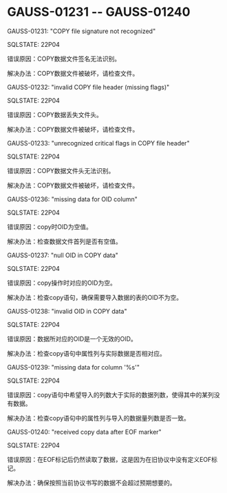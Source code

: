 # GAUSS-01231 -- GAUSS-01240

GAUSS-01231: "COPY file signature not recognized"

SQLSTATE: 22P04

错误原因：COPY数据文件签名无法识别。

解决办法：COPY数据文件被破坏，请检查文件。

GAUSS-01232: "invalid COPY file header \(missing flags\)"

SQLSTATE: 22P04

错误原因：COPY数据丢失文件头。

解决办法：COPY数据文件被破坏，请检查文件。

GAUSS-01233: "unrecognized critical flags in COPY file header"

SQLSTATE: 22P04

错误原因：COPY数据文件头无法识别。

解决办法：COPY数据文件被破坏，请检查文件。

GAUSS-01236: "missing data for OID column"

SQLSTATE: 22P04

错误原因：copy时OID为空值。

解决办法：检查数据文件首列是否有空值。

GAUSS-01237: "null OID in COPY data"

SQLSTATE: 22P04

错误原因：copy操作时对应的OID为空。

解决办法：检查copy语句，确保需要导入数据的表的OID不为空。

GAUSS-01238: "invalid OID in COPY data"

SQLSTATE: 22P04

错误原因：数据所对应的OID是一个无效的OID。

解决办法：检查copy语句中属性列与实际数据是否相对应。

GAUSS-01239: "missing data for column '%s'"

SQLSTATE: 22P04

错误原因：copy语句中希望导入的列数大于实际的数据列数，使得其中的某列没有数据。

解决办法：检查copy语句中的属性列与导入的数据量列数是否一致。

GAUSS-01240: "received copy data after EOF marker"

SQLSTATE: 22P04

错误原因：在EOF标记后仍然读取了数据，这是因为在旧协议中没有定义EOF标记。

解决办法：确保按照当前协议书写的数据不会超过预期想要的。
